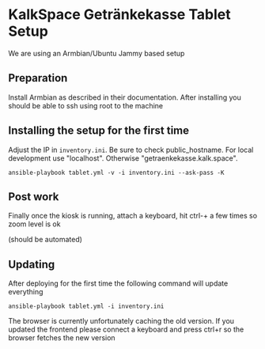 # KalkSpace Getränkekasse Tablet Setup

We are using an Armbian/Ubuntu Jammy based setup

## Preparation

Install Armbian as described in their documentation.
After installing you should be able to ssh using root to the machine

## Installing the setup for the first time

Adjust the IP in `inventory.ini`. Be sure to check public_hostname.
For local development use "localhost". Otherwise "getraenkekasse.kalk.space".

`ansible-playbook tablet.yml -v -i inventory.ini --ask-pass -K`

## Post work

Finally once the kiosk is running, attach a keyboard, hit ctrl-+ a few times so zoom level is ok

(should be automated)

## Updating

After deploying for the first time the following command will update everything

`ansible-playbook tablet.yml -i inventory.ini`

The browser is currently unfortunately caching the old version. If you updated the frontend please connect a keyboard and press ctrl+r so the browser fetches the new version
